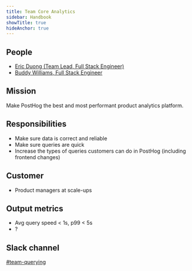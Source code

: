 ```yaml
---
title: Team Core Analytics
sidebar: Handbook
showTitle: true
hideAnchor: true
---
```


## People

- [Eric Duong (Team Lead, Full Stack Engineer)](/handbook/people/team/#eric-duong-software-engineer)
- [Buddy Williams, Full Stack Engineer](/handbook/people/team/#buddy-williams-software-engineer)

## Mission

Make PostHog the best and most performant product analytics platform.

## Responsibilities

- Make sure data is correct and reliable
- Make sure queries are quick
- Increase the types of queries customers can do in PostHog (including frontend changes)

## Customer

- Product managers at scale-ups

## Output metrics

- Avg query speed < 1s, p99 < 5s
- ?

## Slack channel

[#team-querying](https://posthog.slack.com/messages/team-querying)
